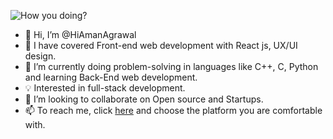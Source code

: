 ![How you doing?](https://github.com/HiAmanAgrawal/HiAmanAgrawal/blob/main/How_you_doing.gif?raw=true)
- 👋 Hi, I’m @HiAmanAgrawal
- 👀 I have covered Front-end web development with React js, UX/UI design.
- 🌱 I’m currently doing problem-solving in languages like C++, C, Python and learning Back-End web development.
- 💡 Interested in full-stack development.
- 💞️ I’m looking to collaborate on Open source and Startups.
- 📫 To reach me, click [here](https://linktr.ee/hiamanagrawal) and choose the platform you are comfortable with.
